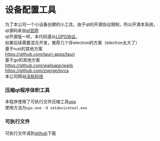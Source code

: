 # 设备配置工具
为了本公司一个小设备创建的小工具，由于qt的开源协议限制，所以开源本系统，qt源码来自[qt官网](https://www.qt.io/download)  
qt开源版一样，本代码遵从[LGPG协议](LICENSE)。  
如果后续需要混合开发，推荐几个非electron的方案（electron太大了）  
基于rust的其他方案  
https://github.com/tauri-apps/tauri  
基于go的其他方案  
https://github.com/wailsapp/wails  
https://github.com/zserge/lorca  
本公司网站[沃航科技](https://www.worldflying.cn)  
### 压缩qt程序体积工具
本程序使用了可执行文件压缩工具[upx](https://github.com/upx/upx/releases)  
使用方法为`upx.exe -9 setdevicetool.exe`
### 可执行文件
可执行文件请到[github](https://github.com/worldflyingct/setdevicetool/releases)下载  
